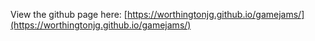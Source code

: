 View the github page here: [https://worthingtonjg.github.io/gamejams/](https://worthingtonjg.github.io/gamejams/)
